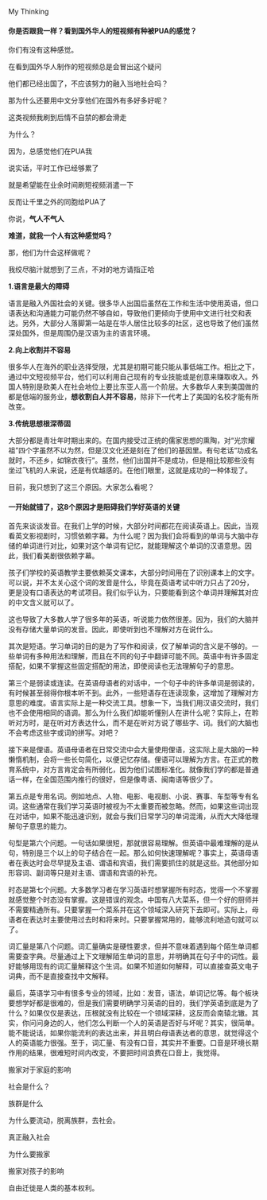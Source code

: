 My Thinking

#### 你是否跟我一样？看到国外华人的短视频有种被PUA的感觉？

你们有没有这种感觉。

在看到国外华人制作的短视频总是会冒出这个疑问

他们都已经出国了，不应该努力的融入当地社会吗？

那为什么还要用中文分享他们在国外有多好多好呢？

这类视频我刷到后情不自禁的都会滑走

为什么？

因为，总感觉他们在PUA我

说实话，平时工作已经够累了

就是希望能在业余时间刷短视频消遣一下

反而让千里之外的同胞给PUA了

你说，**气人不气人**

**难道，就我一个人有这种感觉吗？**

那，他们为什会这样做呢？

我绞尽脑汁就想到了三点，不对的地方请指正哈

**1.语言是最大的障碍**

语言是融入外国社会的关键。很多华人出国后虽然在工作和生活中使用英语，但口语表达和沟通能力可能仍然不够自如，导致他们更倾向于使用中文进行社交和表达。另外，大部分人落脚第一站是在华人居住比较多的社区，这也导致了他们虽然深处国外，但是周围仍是汉语为主的语言环境。

**2.向上收割并不容易**

很多华人在海外的职业选择受限，尤其是初期可能只能从事低端工作。相比之下，通过中文短视频平台，他们可以利用自己现有的专业技能或是创意来赚取收入。外国人特别是欧美人在社会地位上要比东亚人高一个阶层。大多数华人来到美国做的都是低端的服务业，**想收割白人并不容易**，除非下一代考上了美国的名校才能有所改变。

**3.传统思想根深蒂固**

大部分都是青壮年时期出来的。在国内接受过正统的儒家思想的熏陶，对“光宗耀祖”四个字虽然不以为然，但是汉文化还是刻在了他们的基因里。有句老话“功成名就时，不还乡，如锦衣夜行”。虽然，他们出国并不是成功，但是相比较那些没有坐过飞机的人来说，还是有优越感的。在他们眼里，这就是成功的一种体现了。

目前，我只想到了这三个原因。大家怎么看呢？

#### 一开始就错了，这8个原因才是阻碍我们学好英语的关键

首先来谈谈发音。在我们上学的时候，大部分时间都花在阅读英语上。因此，当观看英文影视剧时，习惯依赖字幕。为什么呢？因为我们会将看到的单词与大脑中存储的单词进行对比，如果对这个单词有记忆，就能理解这个单词的汉语意思。因此，我们看美剧很依赖字幕。

孩子们学校的英语教学主要依赖英文课本，大部分时间用在了识别课本上的文字。可以说，并不太关心这个词的发音是什么，毕竟在英语考试中听力只占了20分，更是没有口语表达的考试项目。我们似乎认为，只要能看到这个单词并理解其对应的中文含义就可以了。

这也导致了大多数人学了很多年的英语，听说能力依然很差。因为，我们的大脑并没有存储大量单词的发音。因此，即使听到也不理解对方在说什么。

其次是短语。学习单词的目的是为了写作和阅读，仅了解单词的含义是不够的。一些单词有多种用法和理解，而且在不同的句子中翻译可能不同。英语中有许多固定搭配，如果不掌握这些固定搭配的用法，即使阅读也无法理解句子的意思。

第三个是弱读或连读。在英语母语者的对话中，一个句子中的许多单词是弱读的，有时候甚至弱得你根本听不到。此外，一些短语存在连读现象，这增加了理解对方意思的难度。语言实际上是一种交流工具。想象一下，当我们用汉语交流时，我们也不会使用相同的语调。那么为什么我们却能听懂别人在讲什么呢？实际上，在聆听对方时，是在听对方表达什么，而不是在听对方说了哪些字、词。我们的大脑也不会考虑这些字或词的拼写。对吧？

接下来是俚语。英语母语者在日常交流中会大量使用俚语，这实际上是大脑的一种懒惰机制，会将一些长句简化，以便记忆存储。俚语可以理解为方言。在正式的教育系统中，对方言肯定会有所弱化，因为他们试图标准化。就像我们学的都是普通话一样，在全国范围内推行的很好，但是像粤语、闽南语等很少了。

第五点是专用名词。例如地点、人物、电影、电视剧、小说、赛事、车型等专有名词。这些通常在我们学习英语时被视为不太重要而被忽略。然而，如果这些词出现在对话中，如果不能迅速识别，就会与我们日常学习的单词混淆，从而大大降低理解句子意思的能力。

句型是第六个问题。一句话如果很短，那就很容易理解。但英语中最难理解的是从句，特别是三个以上的句子结合在一起。那么如何快速理解呢？事实上，英语母语者在表达时会尽早提及主语、谓语和宾语，我们需要抓住的就是这些。其他部分如形容词、副词等只是对主语、谓语和宾语的补充。

时态是第七个问题。大多数学习者在学习英语时想掌握所有时态，觉得一个不掌握就感觉整个时态没有掌握。这是错误的观念。中国有八大菜系，但一个好的厨师并不需要精通所有。只要掌握一个菜系并在这个领域深入研究下去即可。实际上，母语者在表达时主要使用过去时和将来时。只要掌握常用的，能够流利地造句就可以了。

词汇量是第八个问题。词汇量确实是硬性要求，但并不意味着遇到每个陌生单词都需要查字典。尽量通过上下文理解陌生单词的意思，并明确其在句子中的词性。最好能够用现有的词汇量解释这个生词。如果不知道如何解释，可以直接查英文电子词典，而不是直接查找中文解释。

最后，英语学习中有很多专业的领域，比如：发音，语法，单词记忆等。每个板块要想学好都是很难的，但是我们需要明确学习英语的目的，我们学英语到底是为了什么？如果仅仅是表达，压根就没有比较在一个领域深耕，这反而会南辕北辙。其实，你问问身边的人，他们怎么判断一个人的英语是否好与坏呢？其实，很简单。能不能说话，如果你能流利的表达出来，并且明白母语表达者的意思，就觉得这个人的英语能力很强。至于，词汇量、有没有口音，其实并不重要。口音是环境长期作用的结果，很难短时间内改变，不要把时间浪费在口音上，我觉得。





搬家对于家庭的影响

社会是什么？

族群是什么

为什么要流动，脱离族群，去社会。

真正融入社会

为什么要搬家

搬家对孩子的影响

自由迁徙是人类的基本权利。